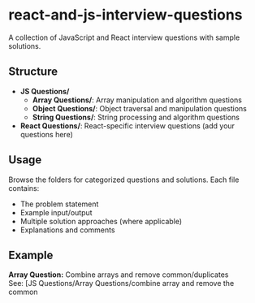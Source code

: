 # react-and-js-interview-questions

A collection of JavaScript and React interview questions with sample solutions.

## Structure

- **JS Questions/**
  - **Array Questions/**: Array manipulation and algorithm questions
  - **Object Questions/**: Object traversal and manipulation questions
  - **String Questions/**: String processing and algorithm questions
- **React Questions/**: React-specific interview questions (add your questions here)

## Usage

Browse the folders for categorized questions and solutions. Each file contains:
- The problem statement
- Example input/output
- Multiple solution approaches (where applicable)
- Explanations and comments

## Example

**Array Question:** Combine arrays and remove common/duplicates  
See: [JS Questions/Array Questions/combine array and remove the common